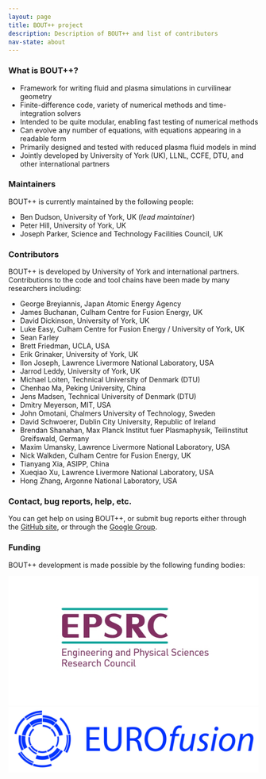 ```yaml
---
layout: page
title: BOUT++ project
description: Description of BOUT++ and list of contributors
nav-state: about
---
```


### What is BOUT++?

* Framework for writing fluid and plasma simulations in curvilinear geometry
* Finite-difference code, variety of numerical methods and time-integration solvers
* Intended to be quite modular, enabling fast testing of numerical methods
* Can evolve any number of equations, with equations appearing in a readable form
* Primarily designed and tested with reduced plasma fluid models in mind
* Jointly developed by University of York (UK), LLNL, CCFE, DTU, and other international partners

### Maintainers

BOUT++ is currently maintained by the following people:

* Ben Dudson, University of York, UK (_lead maintainer_)
* Peter Hill, University of York, UK
* Joseph Parker, Science and Technology Facilities Council, UK

### Contributors

BOUT++ is developed by University of York and international partners.
Contributions to the code and tool chains have been made by many researchers including:

* George Breyiannis, Japan Atomic Energy Agency
* James Buchanan, Culham Centre for Fusion Energy, UK
* David Dickinson, University of York, UK
* Luke Easy, Culham Centre for Fusion Energy / University of York, UK
* Sean Farley
* Brett Friedman, UCLA, USA
* Erik Grinaker, University of York, UK
* Ilon Joseph, Lawrence Livermore National Laboratory, USA
* Jarrod Leddy, University of York, UK
* Michael Loiten, Technical University of Denmark (DTU)
* Chenhao Ma, Peking University, China
* Jens Madsen, Technical University of Denmark (DTU)
* Dmitry Meyerson, MIT, USA
* John Omotani, Chalmers University of Technology, Sweden
* David Schwoerer, Dublin City University, Republic of Ireland
* Brendan Shanahan, Max Planck Institut fuer Plasmaphysik, Teilinstitut Greifswald, Germany
* Maxim Umansky, Lawrence Livermore National Laboratory, USA
* Nick Walkden, Culham Centre for Fusion Energy, UK
* Tianyang Xia, ASIPP, China
* Xueqiao Xu, Lawrence Livermore National Laboratory, USA
* Hong Zhang, Argonne National Laboratory, USA

### Contact, bug reports, help, etc.

You can get help on using BOUT++, or submit bug reports either through the [GitHub site][1],
or through the [Google Group][2].

### Funding

BOUT++ development is made possible by the following funding bodies:

<!-- HTML to put the images side-by-side -->
<div class="row valign-wrapper">
<div class="col s12 m12 l6">
<img class="responsive-img valign" src="/assets/images/epsrc.jpg" alt="EPSRC">
</div>
<div class="col s12 m12 l6">
<img class="responsive-img valign" src="/assets/images/EUROfusion-LOGO.jpg" alt="EUROfusion">
</div>
</div>

[1]: https://github.com/boutproject/BOUT-dev/issues
[2]: https://groups.google.com/a/york.ac.uk/forum/#!forum/bout-user-group
